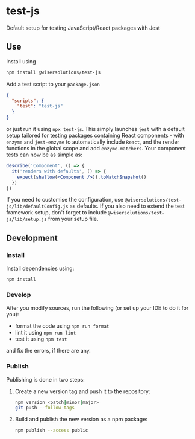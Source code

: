 # test-js

Default setup for testing JavaScript/React packages with Jest

## Use

Install using

```sh
npm install @wisersolutions/test-js
```

Add a test script to your `package.json`

```json
{
  "scripts": {
    "test": "test-js"
  }
}
```

or just run it using `npx test-js`. This simply launches `jest` with a default setup tailored
for testing packages containing React components - with `enzyme` and `jest-enzyme` to automatically
include `React`, and the render functions in the global scope and add `enzyme-matchers`. Your
component tests can now be as simple as:

```jsx harmony
describe('Component', () => {
  it('renders with defaults', () => {
    expect(shallow(<Component />)).toMatchSnapshot()
  })
})
```

If you need to customise the configuration, use `@wisersolutions/test-js/lib/defaultConfig.js` as defaults.
If you also need to extend the test framework setup, don't forget to include `@wisersolutions/test-js/lib/setup.js`
from your setup file.

## Development

### Install

Install dependencies using:

```sh
npm install
```

### Develop

After you modify sources, run the following (or set up your IDE to do it for you):

- format the code using `npm run format`
- lint it using `npm run lint`
- test it using `npm test`

and fix the errors, if there are any.

### Publish

Publishing is done in two steps:

1. Create a new version tag and push it to the repository:
    ```sh
    npm version <patch|minor|major>
    git push --follow-tags
    ```
1. Build and publish the new version as a npm package:
    ```sh
    npm publish --access public
    ``` 

